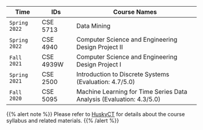 

| Time         |  IDs          | Course Names                  |
| ------------------| ------------------- |--------------------------------- |
|`Spring 2022` |  CSE 5713 | Data Mining |
|`Spring 2022` |  CSE 4940  | Computer Science and Engineering Design Project II |
|`Fall 2021` |  CSE 4939W  | Computer Science and Engineering Design Project I |
| `Spring 2021`     | CSE 2500    | Introduction to Discrete Systems    (Evaluation: 4.7/5.0)         |
| `Fall 2020`       | CSE 5095    | Machine Learning for Time Series Data Analysis (Evaluation: 4.3/5.0) |


{{% alert note %}}
Please refer to [HuskyCT](https://huskyct.uconn.edu/) for details about the course syllabus and related materials.
{{% /alert %}}
